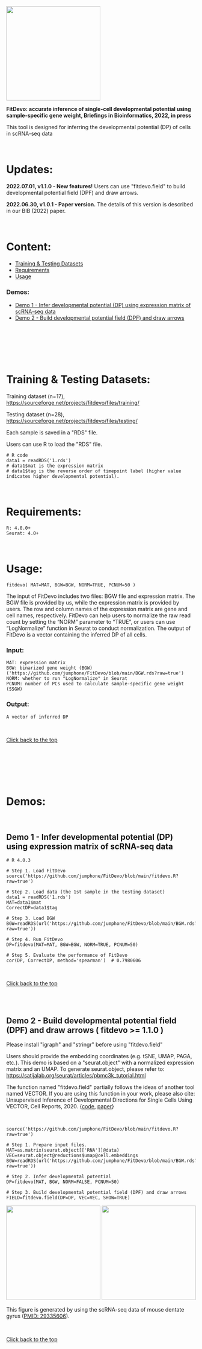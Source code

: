 <img src="https://gitee.com/jumphone/public/raw/master/img/logo.png" width="250">

**FitDevo: accurate inference of single-cell developmental potential using sample-specific gene weight, Briefings in Bioinformatics, 2022, in press** 

This tool is designed for inferring the developmental potential (DP) of cells in scRNA-seq data


</br>


# Updates:

**2022.07.01, v1.1.0 - New features!** Users can use "fitdevo.field" to build developmental potential field (DPF) and draw arrows.

**2022.06.30, v1.0.1 - Paper version.** The details of this version is described in our BIB (2022) paper.


</br>


# Content:

* [Training & Testing Datasets](#training--testing-datasets)
* [Requirements](#requirements)
* [Usage](#usage)

### Demos:

* [Demo 1 - Infer developmental potential (DP) using expression matrix of scRNA-seq data](#demo-1---infer-developmental-potential-dp-using-expression-matrix-of-scrna-seq-data)
* [Demo 2 - Build developmental potential field (DPF) and draw arrows](#demo-2---build-developmental-potential-field-dpf-and-draw-arrows--fitdevo--110-)

</br>
</br>
</br>
</br>
</br>

# Training & Testing Datasets:

Training dataset (n=17), https://sourceforge.net/projects/fitdevo/files/training/

Testing dataset (n=28), https://sourceforge.net/projects/fitdevo/files/testing/

Each sample is saved in a "RDS" file. 

Users can use R to load the "RDS" file.
    
    # R code
    data1 = readRDS('1.rds')
    # data1$mat is the expression matrix
    # data1$tag is the reverse order of timepoint label (higher value indicates higher developmental potential).
    
</br>

# Requirements:

    R: 4.0.0+
    Seurat: 4.0+

</br>


# Usage:

    fitdevo( MAT=MAT, BGW=BGW, NORM=TRUE, PCNUM=50 )
    
The input of FitDevo includes two files: BGW file and expression matrix. The BGW file is provided by us, while the expression matrix is provided by users. The row and column names of the expression matrix are gene and cell names, respectively. FitDevo can help users to normalize the raw read count by setting the “NORM” parameter to “TRUE”, or users can use “LogNormalize” function in Seurat to conduct normalization. The output of FitDevo is a vector containing the inferred DP of all cells.

### Input:

    MAT: expression matrix
    BGW: binarized gene weight (BGW) ('https://github.com/jumphone/FitDevo/blob/main/BGW.rds?raw=true')
    NORM: whether to run "LogNormalize" in Seurat
    PCNUM: number of PCs used to calculate sample-specific gene weight (SSGW)

### Output:

    A vector of inferred DP
    
</br>

[Click back to the top](#)

</br>
</br>
</br>
</br>
</br>




# Demos:

</br>

## Demo 1 - Infer developmental potential (DP) using expression matrix of scRNA-seq data

    # R 4.0.3 
    
    # Step 1. Load FitDevo 
    source('https://github.com/jumphone/FitDevo/blob/main/fitdevo.R?raw=true')
    
    # Step 2. Load data (the 1st sample in the testing dataset)
    data1 = readRDS('1.rds')
    MAT=data1$mat
    CorrectDP=data1$tag
    
    # Step 3. Load BGW
    BGW=readRDS(url('https://github.com/jumphone/FitDevo/blob/main/BGW.rds?raw=true'))
    
    # Step 4. Run FitDevo
    DP=fitdevo(MAT=MAT, BGW=BGW, NORM=TRUE, PCNUM=50)
    
    # Step 5. Evaluate the performance of FitDevo
    cor(DP, CorrectDP, method='spearman')  # 0.7980606


</br>

[Click back to the top](#)

</br>
</br>


## Demo 2 - Build developmental potential field (DPF) and draw arrows ( fitdevo >= 1.1.0 )

Please install "igraph" and "stringr" before using "fitdevo.field"

Users should provide the embedding coordinates (e.g. tSNE, UMAP, PAGA, etc.). This demo is based on a "seurat.object" with a normalized expression matrix and an UMAP. To generate seurat.object, please refer to: https://satijalab.org/seurat/articles/pbmc3k_tutorial.html

The function named "fitdevo.field" partially follows the ideas of another tool named VECTOR. If you are using this function in your work, please also cite: Unsupervised Inference of Developmental Directions for Single Cells Using VECTOR, Cell Reports, 2020. {[code](https://github.com/jumphone/Vector), [paper](https://doi.org/10.1016/j.celrep.2020.108069)}

</br>

    source('https://github.com/jumphone/FitDevo/blob/main/fitdevo.R?raw=true')
    
    # Step 1. Prepare input files.
    MAT=as.matrix(seurat.object[['RNA']]@data)
    VEC=seurat.object@reductions$umap@cell.embeddings
    BGW=readRDS(url('https://github.com/jumphone/FitDevo/blob/main/BGW.rds?raw=true'))
    
    # Step 2. Infer developmental potential
    DP=fitdevo(MAT, BGW, NORM=FALSE, PCNUM=50)

    # Step 3. Build developmental potential field (DPF) and draw arrows
    FIELD=fitdevo.field(DP=DP, VEC=VEC, SHOW=TRUE)

<p float="left">
<img src="https://gitee.com/jumphone/public/raw/master/img/f01_demo2_fitdevo.field.png" width="250">
<img src="https://gitee.com/jumphone/public/raw/master/img/39E50314-8A5F-47F4-896B-0005C0059DE9.jpeg" width="250">
</p>

This figure is generated by using the scRNA-seq data of mouse dentate gyrus ([PMID: 29335606](https://www.nature.com/articles/s41593-017-0056-2)).

</br>

[Click back to the top](#)

</br>
</br>

